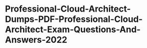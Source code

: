 # Professional-Cloud-Architect-Dumps-PDF-Professional-Cloud-Architect-Exam-Questions-And-Answers-2022